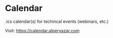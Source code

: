 # Calendar

.ics calendar(s) for techincal events (webinars, etc.)

Visit: <https://calendar.alperyazar.com>
